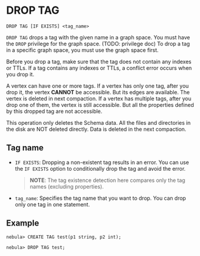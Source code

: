 # DROP TAG

```ngql
DROP TAG [IF EXISTS] <tag_name>
```

`DROP TAG` drops a tag with the given name in a graph space. You must have the `DROP` privilege for the graph space. (TODO: privilege doc) To drop a tag in a specific graph space, you must use the graph space first.

Before you drop a tag, make sure that the tag does not contain any indexes or TTLs. If a tag contains any indexes or TTLs, a conflict error occurs when you drop it.

A vertex can have one or more tags. If a vertex has only one tag, after you drop it, the vertex **CANNOT** be accessible. But its edges are available. The vertex is deleted in next compaction. If a vertex has multiple tags, after you drop one of them, the vertex is still accessible. But all the properties defined by this dropped tag are not accessible.

This operation only deletes the Schema data. All the files and directories in the disk are NOT deleted directly. Data is deleted in the next compaction.

## Tag name

- `IF EXISTS`: Dropping a non-existent tag results in an error. You can use the `IF EXISTS` option to conditionally drop the tag and avoid the error.

    > **NOTE**: The tag existence detection here compares only the tag names (excluding properties).

- `tag_name`: Specifies the tag name that you want to drop. You can drop only one tag in one statement.

## Example

```ngql
nebula> CREATE TAG test(p1 string, p2 int);

nebula> DROP TAG test;
```
